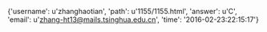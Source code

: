 {'username': u'zhanghaotian', 'path': u'1155/1155.html', 'answer': u'C', 'email': u'zhang-ht13@mails.tsinghua.edu.cn', 'time': '2016-02-23:22:15:17'}